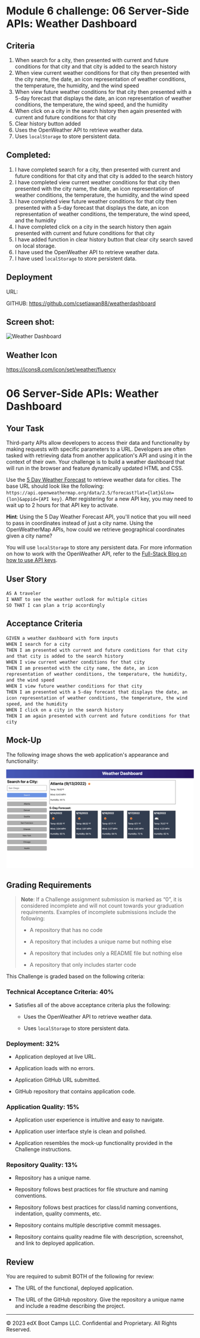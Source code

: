 # Module 6 challenge: 06 Server-Side APIs: Weather Dashboard

## Criteria
1) When search for a city, then presented with current and future conditions for that city and that city is added to the search history
2) When view current weather conditions for that city then presented with the city name, the date, an icon representation of weather conditions, the temperature, the humidity, and the wind speed
3) When view future weather conditions for that city then presented with a 5-day forecast that displays the date, an icon representation of weather conditions, the temperature, the wind speed, and the humidity
4) When click on a city in the search history then again presented with current and future conditions for that city
5) Clear history button added
6) Uses the OpenWeather API to retrieve weather data.
7) Uses `localStorage` to store persistent data.

## Completed:
1) I have completed search for a city, then presented with current and future conditions for that city and that city is added to the search history
2) I have completed view current weather conditions for that city then presented with the city name, the date, an icon representation of weather conditions, the temperature, the humidity, and the wind speed
3) I have completed view future weather conditions for that city then presented with a 5-day forecast that displays the date, an icon representation of weather conditions, the temperature, the wind speed, and the humidity
4) I have completed click on a city in the search history then again presented with current and future conditions for that city
5) I have added function in clear history button that clear city search saved on local storage.
6) I have used the OpenWeather API to retrieve weather data.
7) I have used `localStorage` to store persistent data.

## Deployment
URL: 

       
GITHUB: https://github.com/csetiawan88/weatherdashboard

## Screen shot:
![Weather Dashboard](./Assets/Screenshot.jpg)





## Weather Icon
https://icons8.com/icon/set/weather/fluency

# 06 Server-Side APIs: Weather Dashboard

## Your Task

Third-party APIs allow developers to access their data and functionality by making requests with specific parameters to a URL. Developers are often tasked with retrieving data from another application's API and using it in the context of their own. Your challenge is to build a weather dashboard that will run in the browser and feature dynamically updated HTML and CSS.

Use the [5 Day Weather Forecast](https://openweathermap.org/forecast5) to retrieve weather data for cities. The base URL should look like the following: `https://api.openweathermap.org/data/2.5/forecast?lat={lat}&lon={lon}&appid={API key}`. After registering for a new API key, you may need to wait up to 2 hours for that API key to activate.

**Hint**: Using the 5 Day Weather Forecast API, you'll notice that you will need to pass in coordinates instead of just a city name. Using the OpenWeatherMap APIs, how could we retrieve geographical coordinates given a city name?

You will use `localStorage` to store any persistent data. For more information on how to work with the OpenWeather API, refer to the [Full-Stack Blog on how to use API keys](https://coding-boot-camp.github.io/full-stack/apis/how-to-use-api-keys).

## User Story

```
AS A traveler
I WANT to see the weather outlook for multiple cities
SO THAT I can plan a trip accordingly
```

## Acceptance Criteria

```
GIVEN a weather dashboard with form inputs
WHEN I search for a city
THEN I am presented with current and future conditions for that city and that city is added to the search history
WHEN I view current weather conditions for that city
THEN I am presented with the city name, the date, an icon representation of weather conditions, the temperature, the humidity, and the wind speed
WHEN I view future weather conditions for that city
THEN I am presented with a 5-day forecast that displays the date, an icon representation of weather conditions, the temperature, the wind speed, and the humidity
WHEN I click on a city in the search history
THEN I am again presented with current and future conditions for that city
```

## Mock-Up

The following image shows the web application's appearance and functionality:

![The weather app includes a search option, a list of cities, and a five-day forecast and current weather conditions for Atlanta.](./Assets/06-server-side-apis-homework-demo.png)

## Grading Requirements

> **Note**: If a Challenge assignment submission is marked as “0”, it is considered incomplete and will not count towards your graduation requirements. Examples of incomplete submissions include the following:
>
> * A repository that has no code
>
> * A repository that includes a unique name but nothing else
>
> * A repository that includes only a README file but nothing else
>
> * A repository that only includes starter code

This Challenge is graded based on the following criteria: 

### Technical Acceptance Criteria: 40%

* Satisfies all of the above acceptance criteria plus the following:

    * Uses the OpenWeather API to retrieve weather data.

    * Uses `localStorage` to store persistent data.

### Deployment: 32%

* Application deployed at live URL.

* Application loads with no errors.

* Application GitHub URL submitted.

* GitHub repository that contains application code.

### Application Quality: 15%

* Application user experience is intuitive and easy to navigate.

* Application user interface style is clean and polished.

* Application resembles the mock-up functionality provided in the Challenge instructions.

### Repository Quality: 13%

* Repository has a unique name.

* Repository follows best practices for file structure and naming conventions.

* Repository follows best practices for class/id naming conventions, indentation, quality comments, etc.

* Repository contains multiple descriptive commit messages.

* Repository contains quality readme file with description, screenshot, and link to deployed application.

## Review

You are required to submit BOTH of the following for review:

* The URL of the functional, deployed application.

* The URL of the GitHub repository. Give the repository a unique name and include a readme describing the project.

- - -
© 2023 edX Boot Camps LLC. Confidential and Proprietary. All Rights Reserved.
